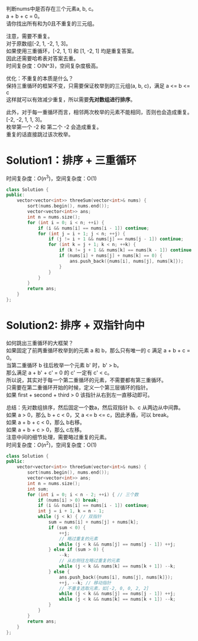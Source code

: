 判断nums中是否存在三个元素a, b, c。  
a + b + c = 0。  
请你找出所有和为0且不重复的三元组。

注意，需要不重复。  
对于原数组[-2, 1, -2, 1, 3]。  
如果使用三重循环，[-2, 1, 1] 和 [1, -2, 1] 均是重复答案。  
因此还需要哈希表对答案去重。  
时间复杂度：O(N^3)，空间复杂度极高。  

优化：不重复的本质是什么？  
保持三重循环的框架不变，只需要保证枚举到的三元组(a, b, c)，满足 a <= b <= c  
这样就可以有效减少重复，所以需要**先对数组进行排序**。  

此外，对于每一重循环而言，相邻两次枚举的元素不能相同，否则也会造成重复。  
[-2, -2, 1, 1, 3]。  
枚举第一个 -2 和 第二个 -2 会造成重复。  
重复的话直接跳过该次枚举。   

# Solution1：排序 + 三重循环
时间复杂度：$O(n^3)$，空间复杂度：O(1) 
```cpp
class Solution {
public:
    vector<vector<int>> threeSum(vector<int>& nums) {
        sort(nums.begin(), nums.end());
        vector<vector<int>> ans;
        int n = nums.size();
        for (int i = 0; i < n; ++i) {
            if (i && nums[i] == nums[i - 1]) continue;
            for (int j = i + 1; j < n; ++j) {
                if (j != i + 1 && nums[j] == nums[j - 1]) continue;
                for (int k = j + 1; k < n; ++k) {
                    if (k != j + 1 && nums[k] == nums[k - 1]) continue;
                    if (nums[i] + nums[j] + nums[k] == 0) {
                        ans.push_back({nums[i], nums[j], nums[k]});
                    }
                }
            }
        }
        return ans;
    }
};
```

# Solution2: 排序 + 双指针向中
如何跳出三重循环的大框架？  
如果固定了前两重循环枚举到的元素 a 和 b，那么只有唯一的 c 满足 a + b + c = 0。  
当第二重循环 b 往后枚举一个元素 b' 时，b' > b。  
那么满足 a + b' + c' = 0 的 c' 一定有 c' < c。  
所以说，其实对于每一个第二重循环的元素，不需要都有第三重循环。  
只需要在第二重循环开始的时候，定义一个第三层循环的指针。  
如果 first + second + third > 0
该指针从右到左一直移动即可。  

总结：先对数组排序，然后固定一个数a，然后双指针 b、c 从两边从中间靠。  
     如果 a > 0，那么 b + c < 0，又 a <= b <= c，因此矛盾，可以 break。  
     如果 a + b + c < 0，那么 b右移。  
     如果 a + b + c > 0，那么 c左移。  
     注意中间的细节处理，需要略过重复的元素。  
时间复杂度：$O(n^2)$，空间复杂度：O(1) 
```C++
class Solution {
public:
    vector<vector<int>> threeSum(vector<int>& nums) {
        sort(nums.begin(), nums.end());
        vector<vector<int>> ans;
        int n = nums.size();
        int sum;
        for (int i = 0; i < n - 2; ++i) { // 三个数
            if (nums[i] > 0) break;
            if (i && nums[i] == nums[i - 1]) continue;
            int j = i + 1, k = n - 1;
            while (j < k) { // 双指针
                sum = nums[i] + nums[j] + nums[k];
                if (sum < 0) {
                    ++j;
                    // 略过重复的元素
                    while (j < k && nums[j] == nums[j - 1]) ++j;
                } else if (sum > 0) {
                    --k;
                    // 从右侧往左略过重复的元素
                    while (j < k && nums[k] == nums[k + 1]) --k;
                } else {
                    ans.push_back({nums[i], nums[j], nums[k]});
                    ++j, --k; // 移动指针
                    // 不重复选取元素，如[-2, 0, 0, 2, 2]
                    while (j < k && nums[j] == nums[j - 1]) ++j;
                    while (j < k && nums[k] == nums[k + 1]) --k;
                }
            }
        }
        return ans;
    }
};
```
